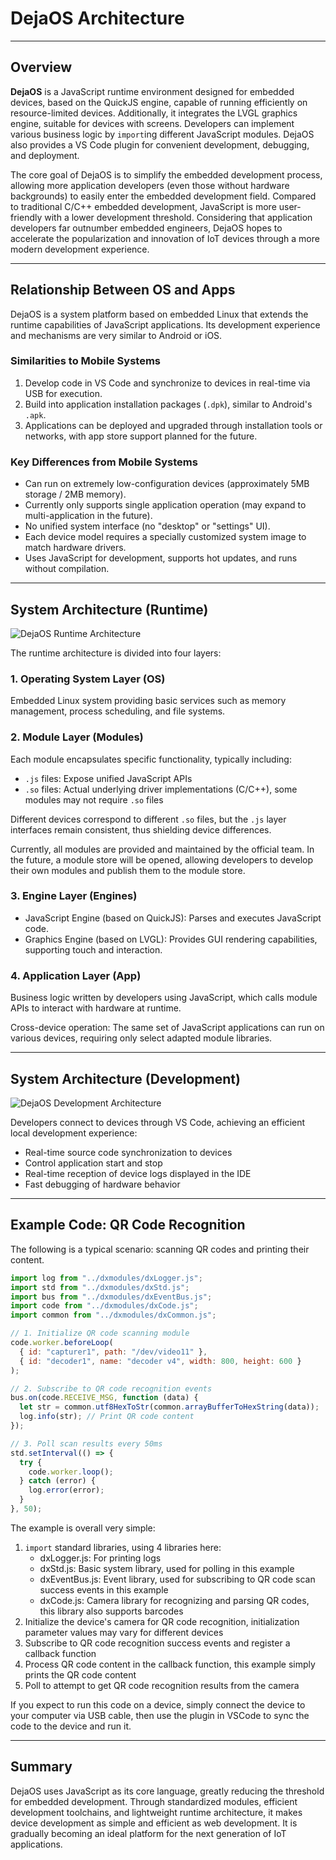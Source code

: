 # DejaOS Architecture

---

## Overview

**DejaOS** is a JavaScript runtime environment designed for embedded devices, based on the QuickJS engine, capable of running efficiently on resource-limited devices. Additionally, it integrates the LVGL graphics engine, suitable for devices with screens. Developers can implement various business logic by `import`ing different JavaScript modules. DejaOS also provides a VS Code plugin for convenient development, debugging, and deployment.

The core goal of DejaOS is to simplify the embedded development process, allowing more application developers (even those without hardware backgrounds) to easily enter the embedded development field. Compared to traditional C/C++ embedded development, JavaScript is more user-friendly with a lower development threshold. Considering that application developers far outnumber embedded engineers, DejaOS hopes to accelerate the popularization and innovation of IoT devices through a more modern development experience.

---

## Relationship Between OS and Apps

DejaOS is a system platform based on embedded Linux that extends the runtime capabilities of JavaScript applications. Its development experience and mechanisms are very similar to Android or iOS.

### Similarities to Mobile Systems

1. Develop code in VS Code and synchronize to devices in real-time via USB for execution.
2. Build into application installation packages (`.dpk`), similar to Android's `.apk`.
3. Applications can be deployed and upgraded through installation tools or networks, with app store support planned for the future.

### Key Differences from Mobile Systems

- Can run on extremely low-configuration devices (approximately 5MB storage / 2MB memory).
- Currently only supports single application operation (may expand to multi-application in the future).
- No unified system interface (no "desktop" or "settings" UI).
- Each device model requires a specially customized system image to match hardware drivers.
- Uses JavaScript for development, supports hot updates, and runs without compilation.

---

## System Architecture (Runtime)

![DejaOS Runtime Architecture](/img/intro1.png)

The runtime architecture is divided into four layers:

### 1. Operating System Layer (OS)

Embedded Linux system providing basic services such as memory management, process scheduling, and file systems.

### 2. Module Layer (Modules)

Each module encapsulates specific functionality, typically including:

- `.js` files: Expose unified JavaScript APIs
- `.so` files: Actual underlying driver implementations (C/C++), some modules may not require `.so` files

Different devices correspond to different `.so` files, but the `.js` layer interfaces remain consistent, thus shielding device differences.

Currently, all modules are provided and maintained by the official team. In the future, a module store will be opened, allowing developers to develop their own modules and publish them to the module store.

### 3. Engine Layer (Engines)

- JavaScript Engine (based on QuickJS): Parses and executes JavaScript code.
- Graphics Engine (based on LVGL): Provides GUI rendering capabilities, supporting touch and interaction.

### 4. Application Layer (App)

Business logic written by developers using JavaScript, which calls module APIs to interact with hardware at runtime.

Cross-device operation: The same set of JavaScript applications can run on various devices, requiring only select adapted module libraries.

---

## System Architecture (Development)

![DejaOS Development Architecture](/img/intro2.png)

Developers connect to devices through VS Code, achieving an efficient local development experience:

- Real-time source code synchronization to devices
- Control application start and stop
- Real-time reception of device logs displayed in the IDE
- Fast debugging of hardware behavior

---

## Example Code: QR Code Recognition

The following is a typical scenario: scanning QR codes and printing their content.

```js
import log from "../dxmodules/dxLogger.js";
import std from "../dxmodules/dxStd.js";
import bus from "../dxmodules/dxEventBus.js";
import code from "../dxmodules/dxCode.js";
import common from "../dxmodules/dxCommon.js";

// 1. Initialize QR code scanning module
code.worker.beforeLoop(
  { id: "capturer1", path: "/dev/video11" },
  { id: "decoder1", name: "decoder v4", width: 800, height: 600 }
);

// 2. Subscribe to QR code recognition events
bus.on(code.RECEIVE_MSG, function (data) {
  let str = common.utf8HexToStr(common.arrayBufferToHexString(data));
  log.info(str); // Print QR code content
});

// 3. Poll scan results every 50ms
std.setInterval(() => {
  try {
    code.worker.loop();
  } catch (error) {
    log.error(error);
  }
}, 50);
```

The example is overall very simple:

1. `import` standard libraries, using 4 libraries here:
   - dxLogger.js: For printing logs
   - dxStd.js: Basic system library, used for polling in this example
   - dxEventBus.js: Event library, used for subscribing to QR code scan success events in this example
   - dxCode.js: Camera library for recognizing and parsing QR codes, this library also supports barcodes
2. Initialize the device's camera for QR code recognition, initialization parameter values may vary for different devices
3. Subscribe to QR code recognition success events and register a callback function
4. Process QR code content in the callback function, this example simply prints the QR code content
5. Poll to attempt to get QR code recognition results from the camera

If you expect to run this code on a device, simply connect the device to your computer via USB cable, then use the plugin in VSCode to sync the code to the device and run it.

---

## Summary

DejaOS uses JavaScript as its core language, greatly reducing the threshold for embedded development. Through standardized modules, efficient development toolchains, and lightweight runtime architecture, it makes device development as simple and efficient as web development. It is gradually becoming an ideal platform for the next generation of IoT applications.
